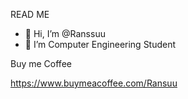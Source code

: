 

READ ME

- 👋 Hi, I’m @Ranssuu
- 👀 I’m Computer Engineering Student

Buy me Coffee

https://www.buymeacoffee.com/Ransuu

